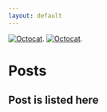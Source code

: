 ```yaml
---
layout: default
---
```

[![Octocat](https://github.githubassets.com/images/icons/emoji/octocat.png)](./another-page.html).
[![Octocat](https://github.githubassets.com/images/icons/emoji/octocat.png)](./another-page.html).


# Posts

## Post is listed here

